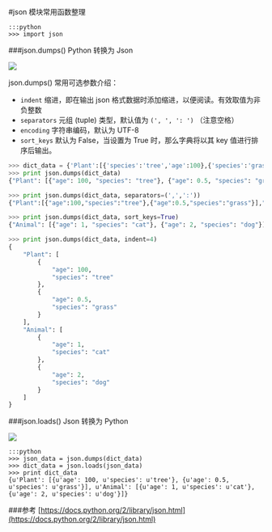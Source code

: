 #json 模块常用函数整理

    :::python
    >>> import json

###json.dumps()
Python 转换为 Json

![](/static/img/json_dumps.png)

json.dumps() 常用可选参数介绍：

* `indent` 缩进，即在输出 json 格式数据时添加缩进，以便阅读。有效取值为非负整数
* `separators` 元组 (tuple) 类型，默认值为 `(', ', ': ')` （注意空格）
* `encoding` 字符串编码，默认为 UTF-8
* `sort_keys` 默认为 False，当设置为 True 时，那么字典将以其 key 值进行排序后输出。

```python
>>> dict_data = {'Plant':[{'species':'tree','age':100},{'species':'grass','age':0.5}], 'Animal':[{'species':'cat','age':1},{'species':'dog','age':2}]}
>>> print json.dumps(dict_data)
{"Plant": [{"age": 100, "species": "tree"}, {"age": 0.5, "species": "grass"}], "Animal": [{"age": 1, "species": "cat"}, {"age": 2, "species": "dog"}]}

>>> print json.dumps(dict_data, separators=(',',':'))
{"Plant":[{"age":100,"species":"tree"},{"age":0.5,"species":"grass"}],"Animal":[{"age":1,"species":"cat"},{"age":2,"species":"dog"}]}

>>> print json.dumps(dict_data, sort_keys=True)
{"Animal": [{"age": 1, "species": "cat"}, {"age": 2, "species": "dog"}], "Plant": [{"age": 100, "species": "tree"}, {"age": 0.5, "species": "grass"}]}

>>> print json.dumps(dict_data, indent=4)
{
    "Plant": [
        {
            "age": 100,
            "species": "tree"
        },
        {
            "age": 0.5,
            "species": "grass"
        }
    ],
    "Animal": [
        {
            "age": 1,
            "species": "cat"
        },
        {
            "age": 2,
            "species": "dog"
        }
    ]
}
```

###json.loads()
Json 转换为 Python

![](/static/img/json_loads.png)

    :::python
    >>> json_data = json.dumps(dict_data)
    >>> dict_data = json.loads(json_data)
    >>> print dict_data
    {u'Plant': [{u'age': 100, u'species': u'tree'}, {u'age': 0.5, u'species': u'grass'}], u'Animal': [{u'age': 1, u'species': u'cat'}, {u'age': 2, u'species': u'dog'}]}

###参考
[https://docs.python.org/2/library/json.html](https://docs.python.org/2/library/json.html)
